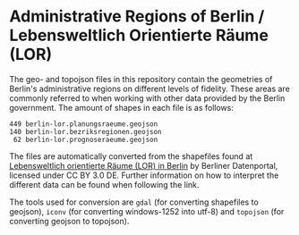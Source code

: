 # Administrative Regions of Berlin / Lebensweltlich Orientierte Räume (LOR)

The geo- and topojson files in this repository contain the geometries of Berlin's administrative regions on different levels of fidelity. These areas are commonly referred to when working with other data provided by the Berlin government. The amount of shapes in each file is as follows:

```
449 berlin-lor.planungsraeume.geojson
140 berlin-lor.bezriksregionen.geojson
 62 berlin-lor.prognoseraeume.geojson
```

The files are automatically converted from the shapefiles found at [Lebensweltlich orientierte Räume (LOR) in Berlin](https://daten.berlin.de/datensaetze/lebensweltlich-orientierte-r%C3%A4ume-lor-berlin) by Berliner Datenportal, licensed under CC BY 3.0 DE. Further information on how to interpret the different data can be found when following the link.

The tools used for conversion are `gdal` (for converting shapefiles to geojson), `iconv` (for converting windows-1252 into utf-8) and `topojson` (for converting geojson to topojson).
